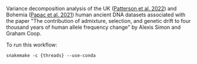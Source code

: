 Variance decomposition analysis of the UK ([Patterson et al. 2022](https://doi.org/10.1038/s41586-021-04287-4)) and Bohemia ([Papac et al. 2021](https://doi.org/10.1126/sciadv.abi6941)) human ancient DNA datasets associated with the paper "The contribution of admixture, selection, and genetic drift to four thousand years of human allele frequency change" by Alexis Simon and Graham Coop.

To run this workflow:
```
snakemake -c {threads} --use-conda
```

